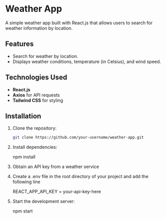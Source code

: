# Weather App

A simple weather app built with React.js that allows users to search for weather information by location.

## Features
- Search for weather by location.
- Displays weather conditions, temperature (in Celsius), and wind speed.

## Technologies Used
- **React.js**
- **Axios** for API requests
- **Tailwind CSS** for styling

## Installation

1. Clone the repository:
   ```bash
   git clone https://github.com/your-username/weather-app.git

2. Install dependencies:

    npm install

3. Obtain an API key from a weather service

4. Create a .env file in the root directory of your project and add the following line

   REACT_APP_API_KEY = your-api-key-here

6. Start the development server:

    npm start

